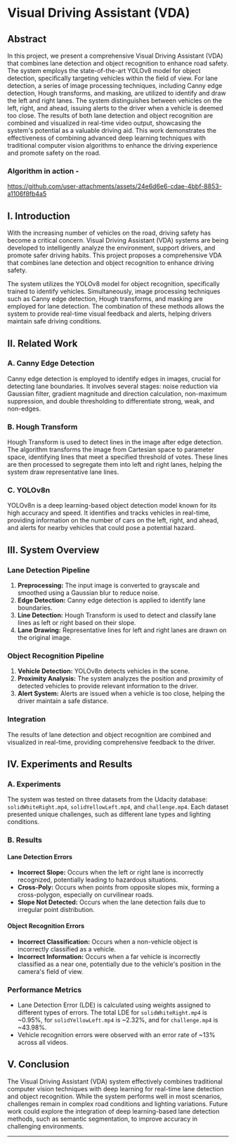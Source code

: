 # Visual Driving Assistant (VDA)

## Abstract
In this project, we present a comprehensive Visual Driving Assistant (VDA) that combines lane detection and object recognition to enhance road safety. The system employs the state-of-the-art YOLOv8 model for object detection, specifically targeting vehicles within the field of view. For lane detection, a series of image processing techniques, including Canny edge detection, Hough transforms, and masking, are utilized to identify and draw the left and right lanes. The system distinguishes between vehicles on the left, right, and ahead, issuing alerts to the driver when a vehicle is deemed too close. The results of both lane detection and object recognition are combined and visualized in real-time video output, showcasing the system's potential as a valuable driving aid. This work demonstrates the effectiveness of combining advanced deep learning techniques with traditional computer vision algorithms to enhance the driving experience and promote safety on the road.

### Algorithm in action -

https://github.com/user-attachments/assets/24e6d6e6-cdae-4bbf-8853-a1106f8fb4a5

## I. Introduction
With the increasing number of vehicles on the road, driving safety has become a critical concern. Visual Driving Assistant (VDA) systems are being developed to intelligently analyze the environment, support drivers, and promote safer driving habits. This project proposes a comprehensive VDA that combines lane detection and object recognition to enhance driving safety.

The system utilizes the YOLOv8 model for object recognition, specifically trained to identify vehicles. Simultaneously, image processing techniques such as Canny edge detection, Hough transforms, and masking are employed for lane detection. The combination of these methods allows the system to provide real-time visual feedback and alerts, helping drivers maintain safe driving conditions.

## II. Related Work

### A. Canny Edge Detection
Canny edge detection is employed to identify edges in images, crucial for detecting lane boundaries. It involves several stages: noise reduction via Gaussian filter, gradient magnitude and direction calculation, non-maximum suppression, and double thresholding to differentiate strong, weak, and non-edges.

### B. Hough Transform
Hough Transform is used to detect lines in the image after edge detection. The algorithm transforms the image from Cartesian space to parameter space, identifying lines that meet a specified threshold of votes. These lines are then processed to segregate them into left and right lanes, helping the system draw representative lane lines.

### C. YOLOv8n
YOLOv8n is a deep learning-based object detection model known for its high accuracy and speed. It identifies and tracks vehicles in real-time, providing information on the number of cars on the left, right, and ahead, and alerts for nearby vehicles that could pose a potential hazard.

## III. System Overview

### Lane Detection Pipeline
1. **Preprocessing:** The input image is converted to grayscale and smoothed using a Gaussian blur to reduce noise.
2. **Edge Detection:** Canny edge detection is applied to identify lane boundaries.
3. **Line Detection:** Hough Transform is used to detect and classify lane lines as left or right based on their slope.
4. **Lane Drawing:** Representative lines for left and right lanes are drawn on the original image.

### Object Recognition Pipeline
1. **Vehicle Detection:** YOLOv8n detects vehicles in the scene.
2. **Proximity Analysis:** The system analyzes the position and proximity of detected vehicles to provide relevant information to the driver.
3. **Alert System:** Alerts are issued when a vehicle is too close, helping the driver maintain a safe distance.

### Integration
The results of lane detection and object recognition are combined and visualized in real-time, providing comprehensive feedback to the driver.

## IV. Experiments and Results

### A. Experiments
The system was tested on three datasets from the Udacity database: `solidWhiteRight.mp4`, `solidYellowLeft.mp4`, and `challenge.mp4`. Each dataset presented unique challenges, such as different lane types and lighting conditions.

### B. Results

#### Lane Detection Errors
- **Incorrect Slope:** Occurs when the left or right lane is incorrectly recognized, potentially leading to hazardous situations.
- **Cross-Poly:** Occurs when points from opposite slopes mix, forming a cross-polygon, especially on curvilinear roads.
- **Slope Not Detected:** Occurs when the lane detection fails due to irregular point distribution.

#### Object Recognition Errors
- **Incorrect Classification:** Occurs when a non-vehicle object is incorrectly classified as a vehicle.
- **Incorrect Information:** Occurs when a far vehicle is incorrectly classified as a near one, potentially due to the vehicle's position in the camera's field of view.

### Performance Metrics
- Lane Detection Error (LDE) is calculated using weights assigned to different types of errors. The total LDE for `solidWhiteRight.mp4` is ~0.95%, for `solidYellowLeft.mp4` is ~2.32%, and for `challenge.mp4` is ~43.98%.
- Vehicle recognition errors were observed with an error rate of ~13% across all videos.

## V. Conclusion
The Visual Driving Assistant (VDA) system effectively combines traditional computer vision techniques with deep learning for real-time lane detection and object recognition. While the system performs well in most scenarios, challenges remain in complex road conditions and lighting variations. Future work could explore the integration of deep learning-based lane detection methods, such as semantic segmentation, to improve accuracy in challenging environments.

---
